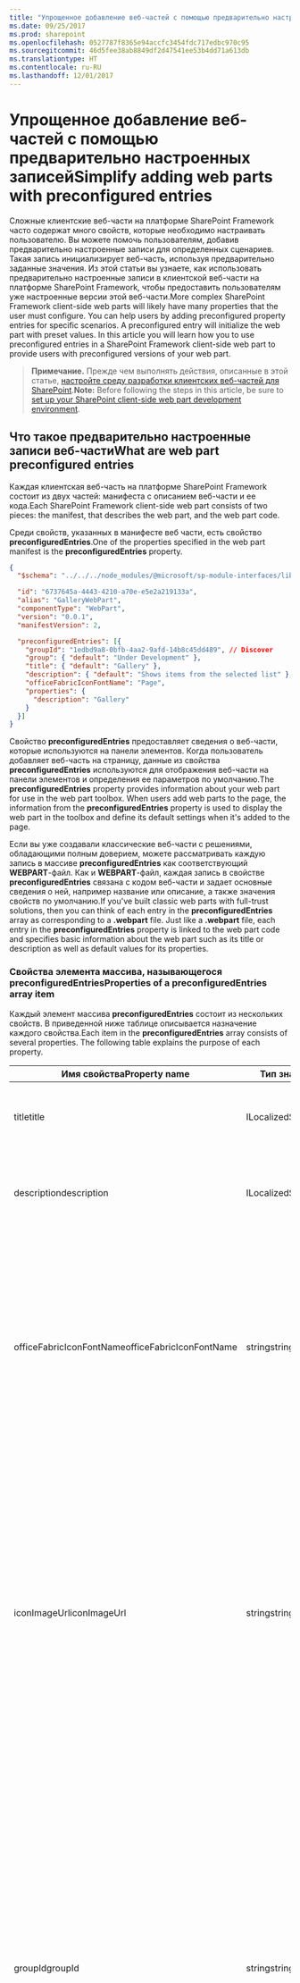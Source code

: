 ```yaml
---
title: "Упрощенное добавление веб-частей с помощью предварительно настроенных записей"
ms.date: 09/25/2017
ms.prod: sharepoint
ms.openlocfilehash: 0527787f8365e94accfc3454fdc717edbc970c95
ms.sourcegitcommit: 46d5fee38ab8849df2d47541ee53b4dd71a613db
ms.translationtype: HT
ms.contentlocale: ru-RU
ms.lasthandoff: 12/01/2017
---
```

# <a name="simplify-adding-web-parts-with-preconfigured-entries"></a><span data-ttu-id="01dd5-102">Упрощенное добавление веб-частей с помощью предварительно настроенных записей</span><span class="sxs-lookup"><span data-stu-id="01dd5-102">Simplify adding web parts with preconfigured entries</span></span>

<span data-ttu-id="01dd5-p101">Сложные клиентские веб-части на платформе SharePoint Framework часто содержат много свойств, которые необходимо настраивать пользователю. Вы можете помочь пользователям, добавив предварительно настроенные записи для определенных сценариев. Такая запись инициализирует веб-часть, используя предварительно заданные значения. Из этой статьи вы узнаете, как использовать предварительно настроенные записи в клиентской веб-части на платформе SharePoint Framework, чтобы предоставить пользователям уже настроенные версии этой веб-части.</span><span class="sxs-lookup"><span data-stu-id="01dd5-p101">More complex SharePoint Framework client-side web parts will likely have many properties that the user must configure. You can help users by adding preconfigured property entries for specific scenarios. A preconfigured entry will initialize the web part with preset values. In this article you will learn how you to use preconfigured entries in a SharePoint Framework client-side web part to provide users with preconfigured versions of your web part.</span></span>

> <span data-ttu-id="01dd5-107">**Примечание.** Прежде чем выполнять действия, описанные в этой статье, [настройте среду разработки клиентских веб-частей для SharePoint](../../set-up-your-development-environment.md).</span><span class="sxs-lookup"><span data-stu-id="01dd5-107">**Note:** Before following the steps in this article, be sure to [set up your SharePoint client-side web part development environment](../../set-up-your-development-environment.md).</span></span>

## <a name="what-are-web-part-preconfigured-entries"></a><span data-ttu-id="01dd5-108">Что такое предварительно настроенные записи веб-части</span><span class="sxs-lookup"><span data-stu-id="01dd5-108">What are web part preconfigured entries</span></span>

<span data-ttu-id="01dd5-109">Каждая клиентская веб-часть на платформе SharePoint Framework состоит из двух частей: манифеста с описанием веб-части и ее кода.</span><span class="sxs-lookup"><span data-stu-id="01dd5-109">Each SharePoint Framework client-side web part consists of two pieces: the manifest, that describes the web part, and the web part code.</span></span>

<span data-ttu-id="01dd5-110">Среди свойств, указанных в манифесте веб части, есть свойство **preconfiguredEntries**.</span><span class="sxs-lookup"><span data-stu-id="01dd5-110">One of the properties specified in the web part manifest is the **preconfiguredEntries** property.</span></span>

```json
{
  "$schema": "../../../node_modules/@microsoft/sp-module-interfaces/lib/manifestSchemas/jsonSchemas/clientSideComponentManifestSchema.json",

  "id": "6737645a-4443-4210-a70e-e5e2a219133a",
  "alias": "GalleryWebPart",
  "componentType": "WebPart",
  "version": "0.0.1",
  "manifestVersion": 2,

  "preconfiguredEntries": [{
    "groupId": "1edbd9a8-0bfb-4aa2-9afd-14b8c45dd489", // Discover
    "group": { "default": "Under Development" },
    "title": { "default": "Gallery" },
    "description": { "default": "Shows items from the selected list" },
    "officeFabricIconFontName": "Page",
    "properties": {
      "description": "Gallery"
    }
  }]
}
```

<span data-ttu-id="01dd5-p102">Свойство **preconfiguredEntries** предоставляет сведения о веб-части, которые используются на панели элементов. Когда пользователь добавляет веб-часть на страницу, данные из свойства **preconfiguredEntries** используются для отображения веб-части на панели элементов и определения ее параметров по умолчанию.</span><span class="sxs-lookup"><span data-stu-id="01dd5-p102">The **preconfiguredEntries** property provides information about your web part for use in the web part toolbox. When users add web parts to the page, the information from the **preconfiguredEntries** property is used to display the web part in the toolbox and define its default settings when it's added to the page.</span></span>

<span data-ttu-id="01dd5-p103">Если вы уже создавали классические веб-части с решениями, обладающими полным доверием, можете рассматривать каждую запись в массиве **preconfiguredEntries** как соответствующий **WEBPART**-файл. Как и **WEBPART**-файл, каждая запись в свойстве **preconfiguredEntries** связана с кодом веб-части и задает основные сведения о ней, например название или описание, а также значения свойств по умолчанию.</span><span class="sxs-lookup"><span data-stu-id="01dd5-p103">If you've built classic web parts with full-trust solutions, then you can think of each entry in the **preconfiguredEntries** array as corresponding to a **.webpart** file. Just like a **.webpart** file, each entry in the **preconfiguredEntries** property is linked to the web part code and specifies basic information about the web part such as its title or description as well as default values for its properties.</span></span>

### <a name="properties-of-a-preconfiguredentries-array-item"></a><span data-ttu-id="01dd5-115">Свойства элемента массива, называющегося **preconfiguredEntries**</span><span class="sxs-lookup"><span data-stu-id="01dd5-115">Properties of a **preconfiguredEntries** array item</span></span>

<span data-ttu-id="01dd5-p104">Каждый элемент массива **preconfiguredEntries** состоит из нескольких свойств. В приведенной ниже таблице описывается назначение каждого свойства.</span><span class="sxs-lookup"><span data-stu-id="01dd5-p104">Each item in the **preconfiguredEntries** array consists of several properties. The following table explains the purpose of each property.</span></span>

<span data-ttu-id="01dd5-118">Имя свойства</span><span class="sxs-lookup"><span data-stu-id="01dd5-118">Property name</span></span>           |<span data-ttu-id="01dd5-119">Тип значения</span><span class="sxs-lookup"><span data-stu-id="01dd5-119">Value type</span></span>      |<span data-ttu-id="01dd5-120">Обязательное</span><span class="sxs-lookup"><span data-stu-id="01dd5-120">Required</span></span>|<span data-ttu-id="01dd5-121">Назначение</span><span class="sxs-lookup"><span data-stu-id="01dd5-121">Purpose</span></span>                                               |<span data-ttu-id="01dd5-122">Пример значения</span><span class="sxs-lookup"><span data-stu-id="01dd5-122">Sample value</span></span>
------------------------|----------------|:------:|------------------------------------------------------|------------
<span data-ttu-id="01dd5-123">title</span><span class="sxs-lookup"><span data-stu-id="01dd5-123">title</span></span>                   |<span data-ttu-id="01dd5-124">ILocalizedString</span><span class="sxs-lookup"><span data-stu-id="01dd5-124">ILocalizedString</span></span>|<span data-ttu-id="01dd5-125">Да</span><span class="sxs-lookup"><span data-stu-id="01dd5-125">yes</span></span>     |<span data-ttu-id="01dd5-126">Название веб-части, которое отображается на панели элементов.</span><span class="sxs-lookup"><span data-stu-id="01dd5-126">The web part title that is displayed in the toolbox.</span></span>              |`"title": { "default": "Weather", "nl-nl": "Weerbericht" }`
<span data-ttu-id="01dd5-127">description</span><span class="sxs-lookup"><span data-stu-id="01dd5-127">description</span></span>             |<span data-ttu-id="01dd5-128">ILocalizedString</span><span class="sxs-lookup"><span data-stu-id="01dd5-128">ILocalizedString</span></span>|<span data-ttu-id="01dd5-129">Да</span><span class="sxs-lookup"><span data-stu-id="01dd5-129">yes</span></span>     |<span data-ttu-id="01dd5-130">Описание веб-части, которое отображается в подсказках панели элементов.</span><span class="sxs-lookup"><span data-stu-id="01dd5-130">The web part description that is displayed in the toolbox tooltips.</span></span>|`"description": { "default": "Shows weather in the given location", "nl-nl": "Toont weerbericht voor de opgegeven locatie" } `
<span data-ttu-id="01dd5-131">officeFabricIconFontName</span><span class="sxs-lookup"><span data-stu-id="01dd5-131">officeFabricIconFontName</span></span>|<span data-ttu-id="01dd5-132">string</span><span class="sxs-lookup"><span data-stu-id="01dd5-132">string</span></span>          |<span data-ttu-id="01dd5-133">нет</span><span class="sxs-lookup"><span data-stu-id="01dd5-133">no</span></span>      |<span data-ttu-id="01dd5-p105">Значок веб-части, который отображается на панели элементов. Значение этого параметра должно быть одним из [имен значков Office UI Fabric](https://dev.office.com/fabric#/styles/icons). Если у этого свойства есть значение, свойство **iconImageUrl** игнорируется.</span><span class="sxs-lookup"><span data-stu-id="01dd5-p105">The icon for the web part that is displayed in the toolbox. Its value must be one of the [Office UI Fabric icon names](https://dev.office.com/fabric#/styles/icons). If this property has a value, the **iconImageUrl** property will be ignored.</span></span>|`"officeFabricIconFontName": "Sunny"`
<span data-ttu-id="01dd5-137">iconImageUrl</span><span class="sxs-lookup"><span data-stu-id="01dd5-137">iconImageUrl</span></span>            |<span data-ttu-id="01dd5-138">string</span><span class="sxs-lookup"><span data-stu-id="01dd5-138">string</span></span>          |<span data-ttu-id="01dd5-139">нет</span><span class="sxs-lookup"><span data-stu-id="01dd5-139">no</span></span>      |<span data-ttu-id="01dd5-p106">Значок веб-части, который отображается на панели элементов и представлен URL-адресом изображения. Размер изображения, находящегося по этому URL-адресу, должен составлять 40 x 28 пикселей. Если у свойства **officeFabricIconName** нет значения, необходимо задать значение для данного свойства.</span><span class="sxs-lookup"><span data-stu-id="01dd5-p106">The icon for the web part that is displayed in the toolbox and is represented by an image URL. The image at the URL must be exactly 40 x 28 px. If the **officeFabricIconName** property does not have a value, this property must have a value.</span></span>|`"iconImageUrl": "https://cdn.contoso.com/weather.png"`
<span data-ttu-id="01dd5-143">groupId</span><span class="sxs-lookup"><span data-stu-id="01dd5-143">groupId</span></span>                 |<span data-ttu-id="01dd5-144">string</span><span class="sxs-lookup"><span data-stu-id="01dd5-144">string</span></span>          |<span data-ttu-id="01dd5-145">Да</span><span class="sxs-lookup"><span data-stu-id="01dd5-145">yes</span></span>     |<span data-ttu-id="01dd5-146">Идентификатор группы, определяющий, какая современная группа содержит веб-часть на современной странице сайта.</span><span class="sxs-lookup"><span data-stu-id="01dd5-146">The group id to determine which modern group contains the web part in modern site page.</span></span> <span data-ttu-id="01dd5-147">Платформа SharePoint Framework резервирует идентификаторы для [предварительно определенных групп](#predefined-modern-groups).</span><span class="sxs-lookup"><span data-stu-id="01dd5-147">The SharePoint Framework reserves group ids for [predefined groups](#predefined-modern-groups).</span></span> <span data-ttu-id="01dd5-148">Разработчик может выбрать одну из них.</span><span class="sxs-lookup"><span data-stu-id="01dd5-148">The developer can pick one of those groups.</span></span> <span data-ttu-id="01dd5-149">Если разработчик указывает идентификатор в группе, отличной от предварительно определенной, он возвращается в группу **Другие**.</span><span class="sxs-lookup"><span data-stu-id="01dd5-149">If the developer fills an id not in the predefined groups, it falls back to **Other** group.</span></span>|`"groupId": "1edbd9a8-0bfb-4aa2-9afd-14b8c45dd489"`
<span data-ttu-id="01dd5-150">группа</span><span class="sxs-lookup"><span data-stu-id="01dd5-150">group</span></span>                   |<span data-ttu-id="01dd5-151">ILocalizedString</span><span class="sxs-lookup"><span data-stu-id="01dd5-151">ILocalizedString</span></span>|<span data-ttu-id="01dd5-152">нет</span><span class="sxs-lookup"><span data-stu-id="01dd5-152">no</span></span>      |<span data-ttu-id="01dd5-153">Имя группы в средстве выбора веб-частей должно содержать веб-часть на классической странице.</span><span class="sxs-lookup"><span data-stu-id="01dd5-153">The group name in web part picker to contain the web part in the classic page.</span></span> <span data-ttu-id="01dd5-154">Если значение не указано, веб-часть отображается в группе **Пользовательские**.</span><span class="sxs-lookup"><span data-stu-id="01dd5-154">The name of the group in the toolbox in which the web part will be displayed. If no value is provided, then the web part will be displayed in the **Custom** group.</span></span>|`"group": { "default": "Content", "nl-nl": "Inhoud" }`
<span data-ttu-id="01dd5-155">dataVersion</span><span class="sxs-lookup"><span data-stu-id="01dd5-155">dataVersion</span></span>             |<span data-ttu-id="01dd5-156">string</span><span class="sxs-lookup"><span data-stu-id="01dd5-156">string</span></span>          |<span data-ttu-id="01dd5-157">нет</span><span class="sxs-lookup"><span data-stu-id="01dd5-157">no</span></span>      |<span data-ttu-id="01dd5-p109">В этом поле можно указать версию предварительно настроенных данных, предоставленных в веб-часть. Обратите внимание, что версия данных и поле версии в манифесте — это не одно и то же. Версия манифеста используется для управления версиями кода веб-части, а версия данных — для управления версиями сериализованных данных веб-части. Дополнительные сведения см. в поле dataVersion веб-части. Формат поддерживаемых значений: версия MAJOR.MINOR.</span><span class="sxs-lookup"><span data-stu-id="01dd5-p109">Use this field to specify the data version of the pre-configured data provided to the web part. Note that data version is different from the version field in the manifest. The manifest version is used to control the versioning of the web part code, while data version is used to control the versioning of the serialized data of the web part. Refer to dataVersion field of your web part for more information. Supported values format: MAJOR.MINOR version</span></span>|`"dataVersion": "1.0"`
<span data-ttu-id="01dd5-163">properties</span><span class="sxs-lookup"><span data-stu-id="01dd5-163">properties</span></span>              |<span data-ttu-id="01dd5-164">TProperties</span><span class="sxs-lookup"><span data-stu-id="01dd5-164">TProperties</span></span>     |<span data-ttu-id="01dd5-165">Да</span><span class="sxs-lookup"><span data-stu-id="01dd5-165">yes</span></span>     |<span data-ttu-id="01dd5-166">Объект пары "ключ-значение" со значениями по умолчанию для свойств веб-части.</span><span class="sxs-lookup"><span data-stu-id="01dd5-166">A Key-value pair object with default values for web part properties.</span></span>|`"properties": { "location": "Redmond", "numberOfDays": 3, "showIcon": true }`

<span data-ttu-id="01dd5-p110">Некоторые свойства веб-части принимают значения типа **ILocalizedString**. Этот тип представляет собой объект пары "ключ-значение", с помощью которого разработчики могут указывать строки для различных языковых стандартов. Значение типа **ILocalizedString** должно содержать хотя бы значение **default**. При необходимости разработчик может предоставить перевод этого значения для разных языковых стандартов, поддерживаемых веб-частью. Если веб-часть размещена на странице для языкового стандарта, не указанного в локализованной строке, используется значение по умолчанию.</span><span class="sxs-lookup"><span data-stu-id="01dd5-p110">Some web part properties have a value of type **ILocalizedString**. This type is a key-value pair object that allows developers to specify strings for the different locales. At a minimum, a value of type **ILocalizedString** must contain the **default** value. Optionally developers can provide the translations of that value to the different locales that their web part supports. If the web part is placed on a page in a locale that isn't listed in the localized string, the default value is used instead.</span></span>

<span data-ttu-id="01dd5-172">Допустимые значения **ILocalizedString**:</span><span class="sxs-lookup"><span data-stu-id="01dd5-172">Valid **ILocalizedString** values:</span></span>

```json
"title": {
  "default": "Weather",
  "nl-nl": "Weerbericht"
}
```

```json
"title": {
  "default": "Weather"
}
```

<span data-ttu-id="01dd5-173">Значение **ILocalizedString**, не являющееся допустимым, так как отсутствует ключ **default**:</span><span class="sxs-lookup"><span data-stu-id="01dd5-173">A **ILocalizedString** value that is not valid because the **default** key is missing:</span></span>

```json
"title": {
  "en-us": "Weather"
}
```

### <a name="predefined-modern-groups"></a><span data-ttu-id="01dd5-174">Предварительно определенные современные группы</span><span class="sxs-lookup"><span data-stu-id="01dd5-174">Predefined modern groups</span></span>

<span data-ttu-id="01dd5-175">В таблице ниже представлены 7 существующих готовых групп.</span><span class="sxs-lookup"><span data-stu-id="01dd5-175">There are 7 out of the box groups as shown in the following table.</span></span> <span data-ttu-id="01dd5-176">Используйте идентификатор группы в свойстве `groupId`.</span><span class="sxs-lookup"><span data-stu-id="01dd5-176">Use the group ID in the `groupId` property.</span></span>

| <span data-ttu-id="01dd5-177">Имя группы</span><span class="sxs-lookup"><span data-stu-id="01dd5-177">Group Name</span></span>                      | <span data-ttu-id="01dd5-178">Идентификатор</span><span class="sxs-lookup"><span data-stu-id="01dd5-178">ID</span></span>                                     | <span data-ttu-id="01dd5-179">Описание</span><span class="sxs-lookup"><span data-stu-id="01dd5-179">Description</span></span>                                                                                                                |
|---------------------------------|----------------------------------------|----------------------------------------------------------------------------------------------------------------------------|
| <span data-ttu-id="01dd5-180">Текст, мультимедиа и контент</span><span class="sxs-lookup"><span data-stu-id="01dd5-180">Text, media, and content</span></span>        | `cf066440-0614-43d6-98ae-0b31cf14c7c3` | <span data-ttu-id="01dd5-181">Эта группа включает веб-части, отображающие текст, мультимедиа, документы, информацию из сети и другой контент.</span><span class="sxs-lookup"><span data-stu-id="01dd5-181">This category includes web parts that display text, multi-media, documents, information from the web, and other rich content.</span></span> |
| <span data-ttu-id="01dd5-182">Обнаружение</span><span class="sxs-lookup"><span data-stu-id="01dd5-182">Discover</span></span>                        | `1edbd9a8-0bfb-4aa2-9afd-14b8c45dd489` | <span data-ttu-id="01dd5-183">Эта группа включает веб-части, которые организовывают, группируют и фильтруют контент, помогая пользователям находить информацию.</span><span class="sxs-lookup"><span data-stu-id="01dd5-183">This category includes web parts that organize, group, and filter content to help users discover information.</span></span>                 |
| <span data-ttu-id="01dd5-184">Связь и взаимодействие</span><span class="sxs-lookup"><span data-stu-id="01dd5-184">Communication and collaboration</span></span> | `75e22ed5-fa14-4829-850a-c890608aca2d` | <span data-ttu-id="01dd5-185">Эта группа включает веб-части, которые помогают делиться информацией, облегчают командную работу и социальное взаимодействие.</span><span class="sxs-lookup"><span data-stu-id="01dd5-185">This category includes web parts that facilitate information sharing, team work, and social interactions.</span></span>                     |
| <span data-ttu-id="01dd5-186">Планирование и процесс</span><span class="sxs-lookup"><span data-stu-id="01dd5-186">Planning and process</span></span>            | `1bc7927e-4a5e-4520-b540-71305c79c20a` | <span data-ttu-id="01dd5-187">Эта группа включает веб-части, которые повышают производительность команды при помощи инструментов планирования и процесса.</span><span class="sxs-lookup"><span data-stu-id="01dd5-187">This category includes web parts that empower team productivity with the use of planning and process tools.</span></span>                   |
| <span data-ttu-id="01dd5-188">Бизнес и аналитика</span><span class="sxs-lookup"><span data-stu-id="01dd5-188">Business and intelligence</span></span>       | `4aca9e90-eff5-4fa1-bac7-728f5f157b66` | <span data-ttu-id="01dd5-189">Эта группа включает веб-части для отслеживания и анализа данных, а также для интеграции бизнес-процессов со страницами.</span><span class="sxs-lookup"><span data-stu-id="01dd5-189">This category includes web parts for tracking and analyzing data, and for integrating business flow with pages.</span></span>               |
| <span data-ttu-id="01dd5-190">Инструменты сайта</span><span class="sxs-lookup"><span data-stu-id="01dd5-190">Site tools</span></span>                      | `070951d7-94da-4db8-b06e-9d581f1f55b1` | <span data-ttu-id="01dd5-191">Эта группа включает веб-части для управления сайтом и получения сведений о нем.</span><span class="sxs-lookup"><span data-stu-id="01dd5-191">This category includes web parts for site information and management.</span></span>                                                         |
| <span data-ttu-id="01dd5-192">Другие</span><span class="sxs-lookup"><span data-stu-id="01dd5-192">Other</span></span>                           | `5c03119e-3074-46fd-976b-c60198311f70` | <span data-ttu-id="01dd5-193">Эта группа содержит веб-части, не входящие в другие группы.</span><span class="sxs-lookup"><span data-stu-id="01dd5-193">This category includes web parts not in other categories.</span></span>                                                                         |

<span data-ttu-id="01dd5-194">Если разработчик использует идентификатор, не указанный в списке выше, веб-часть возвращается в группу **Другие**.</span><span class="sxs-lookup"><span data-stu-id="01dd5-194">If the developer fills an id not in the above list, the web part will fall back to **Other** group.</span></span>

## <a name="using-preconfigured-entries-in-web-parts"></a><span data-ttu-id="01dd5-195">Использование предварительно настроенных записей в веб-частях</span><span class="sxs-lookup"><span data-stu-id="01dd5-195">Using preconfigured entries in web parts</span></span>

<span data-ttu-id="01dd5-p112">Чтобы увидеть, как можно использовать предварительно настроенные записи при создании веб-частей, вы можете создать пример веб-части с коллекцией. С помощью нескольких свойств пользователи могут настраивать эту веб-часть так, чтобы в ней определенным образом отображались элементы из выбранного списка. Для краткости мы опустим фактическую реализацию логики веб-части и сосредоточимся на том, как предоставлять предварительно настроенные версии веб-части коллекции с помощью свойства **preconfiguredEntries**.</span><span class="sxs-lookup"><span data-stu-id="01dd5-p112">To see how you can use preconfigured entries when building web parts, you will build a sample gallery web part. Using several properties, users can configure this web part to show items from a selected list in a specific way. For brevity, you will omit the actual implementation of the web part logic and will focus on using the **preconfiguredEntries** property to provide preconfigured versions of the gallery web part.</span></span>

![Область свойств веб-части с различными свойствами, которые могут настраивать пользователи](../../../images/preconfiguredentries-needs-configuration.png)

### <a name="create-a-new-project"></a><span data-ttu-id="01dd5-200">Создание проекта</span><span class="sxs-lookup"><span data-stu-id="01dd5-200">Create a new project</span></span>

<span data-ttu-id="01dd5-201">Для начала создайте папку проекта.</span><span class="sxs-lookup"><span data-stu-id="01dd5-201">Start by creating a new folder for your project.</span></span>

```sh
md react-preconfiguredentries
```

<span data-ttu-id="01dd5-202">Перейдите в папку проекта.</span><span class="sxs-lookup"><span data-stu-id="01dd5-202">Go to the project folder.</span></span>

```sh
cd react-preconfiguredentries
```

<span data-ttu-id="01dd5-203">В папке проекта запустите генератор Yeoman для SharePoint Framework, чтобы сформировать шаблон проекта на платформе SharePoint Framework.</span><span class="sxs-lookup"><span data-stu-id="01dd5-203">In the project folder run the SharePoint Framework Yeoman generator to scaffold a new SharePoint Framework project.</span></span>

```sh
yo @microsoft/sharepoint
```

<span data-ttu-id="01dd5-204">Когда отобразится соответствующий запрос, введите следующие значения:</span><span class="sxs-lookup"><span data-stu-id="01dd5-204">When prompted, enter the following values:</span></span>

- <span data-ttu-id="01dd5-205">**react-preconfiguredentries** в качестве имени решения;</span><span class="sxs-lookup"><span data-stu-id="01dd5-205">**react-preconfiguredentries** as your solution name</span></span>
- <span data-ttu-id="01dd5-206">**Use the current folder** (Использовать текущую папку) в качестве расположения файлов;</span><span class="sxs-lookup"><span data-stu-id="01dd5-206">**Use the current folder** for the location to place the files</span></span>
- <span data-ttu-id="01dd5-207">**Gallery** (Коллекция) в качестве имени веб-части;</span><span class="sxs-lookup"><span data-stu-id="01dd5-207">**Gallery** as your web part name</span></span>
- <span data-ttu-id="01dd5-208">**Shows items from the selected list** (Показывает элементы из выбранного списка) в качестве описания веб-части;</span><span class="sxs-lookup"><span data-stu-id="01dd5-208">**Shows items from the selected list** as your web part description</span></span>
- <span data-ttu-id="01dd5-209">**React** как отправную точку создания веб-части.</span><span class="sxs-lookup"><span data-stu-id="01dd5-209">**React** as the starting point to build the web part</span></span>

![Генератор Yeoman для платформы SharePoint Framework с параметрами по умолчанию](../../../images/preconfiguredentries-yeoman.png)

<span data-ttu-id="01dd5-211">После завершения скаффолдинга заблокируйте версию зависимостей проекта, выполнив следующую команду:</span><span class="sxs-lookup"><span data-stu-id="01dd5-211">Once the scaffolding completes, lock down the version of the project dependencies by running the following command:</span></span>

```sh
npm shrinkwrap
```

<span data-ttu-id="01dd5-212">Далее откройте папку проекта в редакторе кода.</span><span class="sxs-lookup"><span data-stu-id="01dd5-212">Next, open your project folder in your code editor.</span></span> <span data-ttu-id="01dd5-213">В этой статье в инструкциях и на снимках экрана указан Visual Studio Code, но вы можете использовать любой редактор.</span><span class="sxs-lookup"><span data-stu-id="01dd5-213">This article uses Visual Studio Code in the steps and screenshots but you can use any editor you prefer.</span></span>

![Проект SharePoint Framework, открытый в Visual Studio Code](../../../images/preconfiguredentries-visual-studio-code.png)

### <a name="add-web-part-properties"></a><span data-ttu-id="01dd5-215">Добавление свойств веб-части</span><span class="sxs-lookup"><span data-stu-id="01dd5-215">Add web part properties</span></span>

<span data-ttu-id="01dd5-p114">Добавьте свойства в манифесте веб-части, чтобы пользователи могли настраивать веб-часть коллекции. Откройте в редакторе кода файл **./src/webparts/gallery/GalleryWebPart.manifest.json**. Замените раздел **properties** следующим кодом JSON:</span><span class="sxs-lookup"><span data-stu-id="01dd5-p114">In the web part manifest, add web part properties so that users can configure the gallery web part. In the code editor, open the **./src/webparts/gallery/GalleryWebPart.manifest.json** file. Replace the **properties** section with the following JSON:</span></span>

```json
{
  //...
  "preconfiguredEntries": [{
    //...
    "properties": {
      "listName": "",
      "order": "",
      "numberOfItems": 10,
      "style": ""
    }
  }]
}
```

<span data-ttu-id="01dd5-p115">Свойство **listName** задает имя списка, элементы которого будут отображаться. Свойство **order** задает порядок отображения элементов: по возрастанию или убыванию времени добавления. Свойство **numberOfItems** задает количество отображаемых элементов. Наконец, свойство **style** задает способ отображения элементов, например в виде эскизов (удобно для показа изображений) или списка (лучше подходит для документов).</span><span class="sxs-lookup"><span data-stu-id="01dd5-p115">The **listName** property specifies the name of the list from which list items should be displayed. The **order** property specifies the order in which items should be shown, that is chronological, or reverse chronological order. The **numberOfItems** property specifies how many items should be displayed. Finally, the **style** property specifies how the items should be displayed, such as thumbnails, which is useful for showing images, or as a list which is more suitable for documents.</span></span>

<span data-ttu-id="01dd5-p116">Указанные в манифесте свойства веб-части также необходимо добавить в интерфейс свойств. Откройте в редакторе кода файл **./src/webparts/gallery/IGalleryWebPartProps.ts**. Измените его код на следующий:</span><span class="sxs-lookup"><span data-stu-id="01dd5-p116">Web part properties specified in the manifest must also be added to the web part properties interface. In the code editor, open the **./src/webparts/gallery/IGalleryWebPartProps.ts** file. Change its code to:</span></span>

```ts
export interface IGalleryWebPartProps {
  listName: string;
  order: string;
  numberOfItems: number;
  style: string;
}
```

<span data-ttu-id="01dd5-p117">Создавая клиентские веб-части SharePoint Framework с помощью React, после того как вы измените интерфейс свойств веб-части, необходимо обновить метод **render**, который использует этот интерфейс для создания главного компонента React. Откройте в редакторе кода файл **./src/webparts/gallery/GalleryWebPart.ts**. Измените код метода **render** веб-части на следующий:</span><span class="sxs-lookup"><span data-stu-id="01dd5-p117">When building SharePoint Framework client-side web parts using React, after changing the web part properties interface, you need to update the web part's **render** method that uses that interface to create an instance of the main React component. In the code editor, open the **./src/webparts/gallery/GalleryWebPart.ts** file. Change the web part **render** method to:</span></span>

```ts
export default class GalleryWebPart extends BaseClientSideWebPart<IGalleryWebPartProps> {
  // ...
  public render(): void {
    const element: React.ReactElement<IGalleryProps> = React.createElement(Gallery, {
      listName: this.properties.listName,
      order: this.properties.order,
      numberOfItems: this.properties.numberOfItems,
      style: this.properties.style
    });

    ReactDom.render(element, this.domElement);
  }
  // ...
}
```

<span data-ttu-id="01dd5-p118">Измените главный компонент React так, чтобы отображались значения свойств. Если веб-часть не настроена, должен отображаться стандартный заполнитель веб-части. Откройте в редакторе кода файл **./src/webparts/gallery/components/Gallery.tsx** и измените его код на следующий:</span><span class="sxs-lookup"><span data-stu-id="01dd5-p118">Update the main React component to display the values of the properties. If the web part hasn't been configured, show the standard web part placeholder. In the code editor, open the **./src/webparts/gallery/components/Gallery.tsx** file and change its code to:</span></span>

```ts
import * as React from 'react';
import styles from './Gallery.module.scss';
import { IGalleryProps } from './IGalleryProps';

export default class Gallery extends React.Component<IGalleryProps, void> {
  public render(): JSX.Element {
    if (this.needsConfiguration()) {
      return <div className="ms-Grid" style={{ color: "#666", backgroundColor: "#f4f4f4", padding: "80px 0", alignItems: "center", boxAlign: "center" }}>
        <div className="ms-Grid-row" style={{ color: "#333" }}>
          <div className="ms-Grid-col ms-u-hiddenSm ms-u-md3"></div>
          <div className="ms-Grid-col ms-u-sm12 ms-u-md6" style={{ height: "100%", whiteSpace: "nowrap", textAlign: "center" }}>
            <i className="ms-fontSize-su ms-Icon ms-Icon--ThumbnailView" style={{ display: "inline-block", verticalAlign: "middle", whiteSpace: "normal" }}></i><span className="ms-fontWeight-light ms-fontSize-xxl" style={{ paddingLeft: "20px", display: "inline-block", verticalAlign: "middle", whiteSpace: "normal" }}>Gallery</span>
          </div>
          <div className="ms-Grid-col ms-u-hiddenSm ms-u-md3"></div>
        </div>
        <div className="ms-Grid-row" style={{ width: "65%", verticalAlign: "middle", margin: "0 auto", textAlign: "center" }}>
          <span style={{ color: "#666", fontSize: "17px", display: "inline-block", margin: "24px 0", fontWeight: 100 }}>Show items from the selected list</span>
        </div>
        <div className="ms-Grid-row"></div>
      </div>;
    }
    else {
      return (
        <div className={styles.gallery}>
          <div className={styles.container}>
            <div className={`ms-Grid-row ms-bgColor-themeDark ms-fontColor-white ${styles.row}`}>
              <div className='ms-Grid-col ms-u-lg10 ms-u-xl8 ms-u-xlPush2 ms-u-lgPush1'>
                <span className="ms-font-xl ms-fontColor-white">
                  Welcome to SharePoint!
                </span>
                <p className='ms-font-l ms-fontColor-white'>
                  Customize SharePoint experiences using Web Parts.
                </p>
                <p className='ms-font-l ms-fontColor-white'>
                  List: {this.props.listName}<br />
                  Order: {this.props.order}<br />
                  Number of items: {this.props.numberOfItems}<br />
                  Style: {this.props.style}
                </p>
                <a href="https://aka.ms/spfx" className={styles.button}>
                  <span className={styles.label}>Learn more</span>
                </a>
              </div>
            </div>
          </div>
        </div>
      );
    }
  }

  private needsConfiguration(): boolean {
    return Gallery.isEmpty(this.props.listName) ||
      Gallery.isEmpty(this.props.order) ||
      Gallery.isEmpty(this.props.style);
  }

  private static isEmpty(value: string): boolean {
    return value === undefined ||
      value === null ||
      value.length === 0;
  }
}
```

<span data-ttu-id="01dd5-p119">Обновите интерфейс основного компонента React в соответствии со свойством веб-части Interface, так как мы обходим все свойства веб-части для этого компонента. Откройте в редакторе кода файл **./src/webparts/gallery/components/IGalleryProps.ts** и измените его код на следующий:</span><span class="sxs-lookup"><span data-stu-id="01dd5-p119">Update the main React component Interface to match on the web part property Interface, since we are bypassing all the web part properties to this component. In the code editor, open the **./src/webparts/gallery/components/IGalleryProps.ts** file and change its code to:</span></span>

```ts
import { IGalleryWebPartProps } from '../IGalleryWebPartProps';

export interface IGalleryProps extends IGalleryWebPartProps {
}
```

### <a name="render-web-part-properties-in-the-property-pane"></a><span data-ttu-id="01dd5-234">Отображение свойств веб-части в области свойств</span><span class="sxs-lookup"><span data-stu-id="01dd5-234">Render web part properties in the property pane</span></span>

<span data-ttu-id="01dd5-p120">Чтобы пользователи могли настраивать веб-часть с помощью новых свойств, эти свойства должны отображаться в области свойств веб-части. Откройте в редакторе кода файл **./src/webparts/gallery/GalleryWebPart.ts**. В верхнем разделе файла измените оператор импорта **@microsoft/sp-webpart-base** на следующий:</span><span class="sxs-lookup"><span data-stu-id="01dd5-p120">For users to be able to use the newly defined properties to configure the web part, the properties must be displayed in the web part property pane. In the code editor, open the **./src/webparts/gallery/GalleryWebPart.ts** file. In the top section of the file change the **@microsoft/sp-webpart-base** import statement to:</span></span>

```ts
import {
  BaseClientSideWebPart,
  IPropertyPaneConfiguration,
  PropertyPaneDropdown,
  PropertyPaneSlider,
  PropertyPaneChoiceGroup
} from '@microsoft/sp-webpart-base';
```

<span data-ttu-id="01dd5-238">Затем измените метод **propertyPaneSettings** на следующий:</span><span class="sxs-lookup"><span data-stu-id="01dd5-238">Next, change the **propertyPaneSettings** getter to:</span></span>

```ts
export default class GalleryWebPart extends BaseClientSideWebPart<IGalleryWebPartProps> {
  // ...
  protected getPropertyPaneConfiguration(): IPropertyPaneConfiguration {
    return {
      pages: [
        {
          header: {
            description: strings.PropertyPaneDescription
          },
          groups: [
            {
              groupName: strings.BasicGroupName,
              groupFields: [
                PropertyPaneDropdown('listName', {
                  label: strings.ListNameFieldLabel,
                  options: [{
                    key: 'Documents',
                    text: 'Documents'
                  },
                  {
                    key: 'Images',
                    text: 'Images'
                  }]
                }),
                PropertyPaneChoiceGroup('order', {
                  label: strings.OrderFieldLabel,
                  options: [{
                    key: 'chronological',
                    text: strings.OrderFieldChronologicalOptionLabel
                  },
                  {
                    key: 'reversed',
                    text: strings.OrderFieldReversedOptionLabel
                  }]
                }),
                PropertyPaneSlider('numberOfItems', {
                  label: strings.NumberOfItemsFieldLabel,
                  min: 1,
                  max: 10,
                  step: 1
                }),
                PropertyPaneChoiceGroup('style', {
                  label: strings.StyleFieldLabel,
                  options: [{
                    key: 'thumbnails',
                    text: strings.StyleFieldThumbnailsOptionLabel
                  },
                  {
                    key: 'list',
                    text: strings.StyleFieldListOptionLabel
                  }]
                })
              ]
            }
          ]
        }
      ]
    };
  }
}
```

<span data-ttu-id="01dd5-p121">В реальной ситуации вы получали бы список списков с текущего сайта SharePoint. Для краткости в этом примере используется фиксированный список.</span><span class="sxs-lookup"><span data-stu-id="01dd5-p121">In a real-life scenario, you would retrieve the list of lists from the current SharePoint site. For brevity, in this example you use a fixed list instead.</span></span>

### <a name="add-localization-labels"></a><span data-ttu-id="01dd5-241">Добавление меток локализации</span><span class="sxs-lookup"><span data-stu-id="01dd5-241">Add localization labels</span></span>

<span data-ttu-id="01dd5-p122">Откройте в редакторе кода файл **./src/webparts/gallery/loc/mystrings.d.ts**. Измените его код на следующий:</span><span class="sxs-lookup"><span data-stu-id="01dd5-p122">In the code editor, open the **./src/webparts/gallery/loc/mystrings.d.ts** file. Change its code to:</span></span>

```ts
declare interface IGalleryStrings {
  PropertyPaneDescription: string;
  BasicGroupName: string;
  ListNameFieldLabel: string;
  OrderFieldLabel: string;
  OrderFieldChronologicalOptionLabel: string;
  OrderFieldReversedOptionLabel: string;
  NumberOfItemsFieldLabel: string;
  StyleFieldLabel: string;
  StyleFieldThumbnailsOptionLabel: string;
  StyleFieldListOptionLabel: string;
}

declare module 'galleryStrings' {
  const strings: IGalleryStrings;
  export = strings;
}
```

<span data-ttu-id="01dd5-244">Добавьте отсутствующие строки ресурсов, открыв в редакторе кода файл **./src/webparts/gallery/loc/en-us.js** и изменив его код на следующий:</span><span class="sxs-lookup"><span data-stu-id="01dd5-244">Add the missing resource strings by opening in the code editor the **./src/webparts/gallery/loc/en-us.js** file and changing its code to:</span></span>

```js
define([], function() {
  return {
    "PropertyPaneDescription": "Description",
    "BasicGroupName": "Group Name",
    "ListNameFieldLabel": "List",
    "OrderFieldLabel": "Items order",
    "OrderFieldChronologicalOptionLabel": "chronological",
    "OrderFieldReversedOptionLabel": "reversed chronological",
    "NumberOfItemsFieldLabel": "Number of items to show",
    "StyleFieldLabel": "Items display style",
    "StyleFieldThumbnailsOptionLabel": "thumbnails",
    "StyleFieldListOptionLabel": "list"
  }
});
```

<span data-ttu-id="01dd5-245">Подтвердите сборку проекта, выполнив следующую команду:</span><span class="sxs-lookup"><span data-stu-id="01dd5-245">Confirm that the project is building by running the following command:</span></span>

```sh
gulp serve
```

<span data-ttu-id="01dd5-p123">В веб-браузере добавьте веб-часть на холст и откройте ее область свойств. Вы должны увидеть все свойства, которые могут настраивать пользователи.</span><span class="sxs-lookup"><span data-stu-id="01dd5-p123">In the web browser add the web part to the canvas and open its property pane. You should see all properties available for users to configure.</span></span>

![Область свойств веб-части с различными свойствами, которые могут настраивать пользователи](../../../images/preconfiguredentries-needs-configuration.png)

<span data-ttu-id="01dd5-p124">Для веб-части не заданы значения по умолчанию, поэтому каждый раз, когда пользователь добавляет веб-часть на страницу, ее необходимо настраивать. Вы можете упростить работу, предоставив значения по умолчанию для наиболее распространенных ситуаций.</span><span class="sxs-lookup"><span data-stu-id="01dd5-p124">Because you didn't specify any default values for the web part, every time users add the web part to the page they have to configure it first. You can simplify this experience by providing default values for the most common scenarios.</span></span>

### <a name="specify-default-values-for-the-web-part"></a><span data-ttu-id="01dd5-251">Указание значений по умолчанию для веб-части</span><span class="sxs-lookup"><span data-stu-id="01dd5-251">Specify default values for the web part</span></span>

<span data-ttu-id="01dd5-p125">Представьте, что пользователи часто используют веб-часть коллекции, чтобы показать пять последних добавленных изображений. Чтобы пользователям не приходилось каждый раз настраивать веб-часть вручную, вы можете предоставить им предварительно настроенную версию с использованием правильных параметров.</span><span class="sxs-lookup"><span data-stu-id="01dd5-p125">Imagine that users often use the gallery web part to show the five most recently added images. Rather than requiring users to configure the web part each time manually, you could provide them with a preconfigured version using correct settings.</span></span>

<span data-ttu-id="01dd5-p126">Откройте в редакторе кода файл **./src/webparts/gallery/GalleryWebPart.manifest.json**. Измените имеющуюся запись в свойстве **preconfiguredEntries** на следующую:</span><span class="sxs-lookup"><span data-stu-id="01dd5-p126">In the code editor, open the **./src/webparts/gallery/GalleryWebPart.manifest.json** file. Change the existing entry in the **preconfiguredEntries** property to:</span></span>

```json
{
  // ...
  "preconfiguredEntries": [{
    "groupId": "6737645a-4443-4210-a70e-e5e2a219133a",
    "group": { "default": "Content" },
    "title": { "default": "Recent images" },
    "description": { "default": "Shows 5 most recent images" },
    "officeFabricIconFontName": "Picture",
    "properties": {
      "listName": "Images",
      "order": "reversed",
      "numberOfItems": 5,
      "style": "thumbnails"
    }
  }]
}
```

<span data-ttu-id="01dd5-256">Начните отладку проекта, выполнив следующую команду:</span><span class="sxs-lookup"><span data-stu-id="01dd5-256">Start debugging the project by running the following command:</span></span>

```sh
gulp serve
```

> <span data-ttu-id="01dd5-p127">**Примечание**. Если отладка проекта уже выполнялась, остановите ее и начните заново. Изменения, внесенные в манифест веб-части, не показываются на рабочем месте во время отладки. Чтобы увидеть их, необходимо повторно собрать проект.</span><span class="sxs-lookup"><span data-stu-id="01dd5-p127">**Note**: If you were debugging the project previously, stop debugging and start it again. Changes made to the web part manifest are not automatically reflected in the workbench while debugging, and you have to rebuild the project in order to see them.</span></span>

<span data-ttu-id="01dd5-259">Открыв панель элементов веб-частей, чтобы добавить веб-часть на холст, вы увидите, что ее название и значок изменились в соответствии с предварительно настроенными параметрами.</span><span class="sxs-lookup"><span data-stu-id="01dd5-259">When you open the web part toolbox to add the web part to the canvas, you will see that its name and icon changed to reflect the preconfigured settings.</span></span>

![Панель элементов веб-частей с предварительно настроенной версией веб-части](../../../images/preconfiguredentries-recent-images-toolbox.png)

<span data-ttu-id="01dd5-261">Веб-часть начнет работать сразу после добавления на страницу, используя предварительно настроенные параметры.</span><span class="sxs-lookup"><span data-stu-id="01dd5-261">After adding the web part to the page, it works immediately using the preconfigured settings.</span></span>

![Предварительно настроенная веб-часть, работающая сразу после добавления на страницу](../../../images/preconfiguredentries-recent-images-canvas.png)

### <a name="specify-multiple-preconfigured-web-part-entries"></a><span data-ttu-id="01dd5-263">Указание нескольких предварительно настроенных записей веб-части</span><span class="sxs-lookup"><span data-stu-id="01dd5-263">Specify multiple preconfigured web part entries</span></span>

<span data-ttu-id="01dd5-p128">Представьте, что еще одна группа пользователей часто обращается к веб-части коллекции, чтобы просматривать последние добавленные на сайт документы. Чтобы помочь этим пользователям работать с веб-частью, вы можете добавить еще один набор предварительно настроенных записей, соответствующий их потребностям.</span><span class="sxs-lookup"><span data-stu-id="01dd5-p128">Imagine that another group of users often uses your gallery web part to show documents recently added to their site. To help them use your web part, you can add another set of presets that addresses their configuration needs.</span></span>

<span data-ttu-id="01dd5-p129">Откройте в редакторе кода файл **./src/webparts/gallery/GalleryWebPart.manifest.json**. Измените содержимое свойства **preconfiguredEntries** на следующее:</span><span class="sxs-lookup"><span data-stu-id="01dd5-p129">In the code editor, open the **./src/webparts/gallery/GalleryWebPart.manifest.json** file. Change the **preconfiguredEntries** property to:</span></span>

```json
{
  // ...
  "preconfiguredEntries": [{
    "groupId": "6737645a-4443-4210-a70e-e5e2a219133a",
    "group": { "default": "Content" },
    "title": { "default": "Recent images" },
    "description": { "default": "Shows 5 most recent images" },
    "officeFabricIconFontName": "Picture",
    "properties": {
      "listName": "Images",
      "order": "reversed",
      "numberOfItems": 5,
      "style": "thumbnails"
    }
  },
  {
    "groupId": "6737645a-4443-4210-a70e-e5e2a219133a",
    "group": { "default": "Content" },
    "title": { "default": "Recent documents" },
    "description": { "default": "Shows 10 most recent documents" },
    "officeFabricIconFontName": "Documentation",
    "properties": {
      "listName": "Documents",
      "order": "reversed",
      "numberOfItems": 10,
      "style": "list"
    }
  }]
}
```

<span data-ttu-id="01dd5-268">Обратите внимание, что предыдущая предварительно настроенная запись остается без изменений и добавляется еще одна, использующая другие значения свойств.</span><span class="sxs-lookup"><span data-stu-id="01dd5-268">Notice how you keep the previous preconfigured entry intact and add another one beside it using different values for properties.</span></span>

<span data-ttu-id="01dd5-269">Чтобы увидеть результат, запустите отладку проекта, выполнив следующую команду:</span><span class="sxs-lookup"><span data-stu-id="01dd5-269">To see the result start debugging the project by running the following command:</span></span>

```sh
gulp serve
```

<span data-ttu-id="01dd5-270">Открыв панель элементов веб-частей для добавления веб-части на холст, вы увидите, что можно выбрать одну из двух веб-частей.</span><span class="sxs-lookup"><span data-stu-id="01dd5-270">When you open the web part toolbox to add the web part to the canvas, you will see that there are two web parts for you to choose from.</span></span>

![Панель элементов веб-частей с предварительно настроенной версией веб-части](../../../images/preconfiguredentries-multiple-web-parts-toolbox.png)

<span data-ttu-id="01dd5-272">Веб-часть **Последние документы** начнет работать сразу после добавления на страницу, используя предварительно настроенные параметры.</span><span class="sxs-lookup"><span data-stu-id="01dd5-272">After adding the **Recent documents** web part to the page, it works immediately using its specific preconfigured settings.</span></span>

![Предварительно настроенная веб-часть "Последние документы", работающая сразу после добавления на страницу](../../../images/preconfiguredentries-recent-documents-canvas.png)

### <a name="specify-an-unconfigured-instance-of-the-web-part"></a><span data-ttu-id="01dd5-274">Добавление ненастроенного экземпляра веб-части</span><span class="sxs-lookup"><span data-stu-id="01dd5-274">Specify an unconfigured instance of the web part</span></span>

<span data-ttu-id="01dd5-p130">При создании веб-частей часто требуется обеспечивать поддержку определенных сценариев. Благодаря предварительно настроенным записям для этих сценариев пользователям будет проще использовать веб-часть.</span><span class="sxs-lookup"><span data-stu-id="01dd5-p130">When building web parts there are often specific scenarios that the web part should support. Providing preconfigured entries for those scenarios makes it easier for users to use the web part.</span></span>

<span data-ttu-id="01dd5-p131">В зависимости от того, как вы создаете веб-часть, можно также обеспечить поддержку других непредвиденных случаев. Если предоставить только определенные предварительно настроенные записи, пользователи могут не понять, что веб-часть можно использовать в других ситуациях. Рекомендуем предоставить универсальный ненастроенный вариант веб-части.</span><span class="sxs-lookup"><span data-stu-id="01dd5-p131">Depending how you build your web part, it could be possible that the web part can support other unforeseen scenarios as well. If you only provide specific preconfigured entries, users might not realize they can use your web part for a different scenario. It might be a good idea to provide a generic unconfigured variant of your web part as well.</span></span>

<span data-ttu-id="01dd5-p132">Откройте в редакторе кода файл **./src/webparts/gallery/GalleryWebPart.manifest.json**. Измените содержимое свойства **preconfiguredEntries** на следующее:</span><span class="sxs-lookup"><span data-stu-id="01dd5-p132">In the code editor, open the **./src/webparts/gallery/GalleryWebPart.manifest.json** file. Change the **preconfiguredEntries** property to:</span></span>

```json
{
  // ...
  "preconfiguredEntries": [{
    "groupId": "6737645a-4443-4210-a70e-e5e2a219133a",
    "group": { "default": "Content" },
    "title": { "default": "Recent images" },
    "description": { "default": "Shows 5 most recent images" },
    "officeFabricIconFontName": "Picture",
    "properties": {
      "listName": "Images",
      "order": "reversed",
      "numberOfItems": 5,
      "style": "thumbnails"
    }
  },
  {
    "groupId": "6737645a-4443-4210-a70e-e5e2a219133a",
    "group": { "default": "Content" },
    "title": { "default": "Recent documents" },
    "description": { "default": "Shows 10 most recent documents" },
    "officeFabricIconFontName": "Documentation",
    "properties": {
      "listName": "Documents",
      "order": "reversed",
      "numberOfItems": 10,
      "style": "list"
    }
  },
  {
    "groupId": "6737645a-4443-4210-a70e-e5e2a219133a",
    "group": { "default": "Content" },
    "title": { "default": "Gallery" },
    "description": { "default": "Shows items from the selected list" },
    "officeFabricIconFontName": "CustomList",
    "properties": {
      "listName": "",
      "order": "",
      "numberOfItems": 5,
      "style": ""
    }
  }]
}
```

<span data-ttu-id="01dd5-p133">Универсальная ненастроенная версия веб-части добавится к конфигурациям для определенных сценариев. Таким образом, если для потребностей пользователя нет соответствующей конфигурации, он может выбрать универсальную версию и настроить ее по своему усмотрению.</span><span class="sxs-lookup"><span data-stu-id="01dd5-p133">The generic unconfigured version of the web part is added beside the configurations that target specific scenarios. This way, if there is no specific configuration addressing users' needs, they can always use the generic version and configure it according to their requirements.</span></span>

<span data-ttu-id="01dd5-284">Чтобы увидеть результат, запустите отладку проекта, выполнив следующую команду:</span><span class="sxs-lookup"><span data-stu-id="01dd5-284">To see the result start debugging the project by running the following command:</span></span>

```sh
gulp serve
```

<span data-ttu-id="01dd5-285">Открыв панель элементов веб-частей для добавления веб-части на холст, вы увидите, что теперь пользователь может выбрать одну из трех веб-частей.</span><span class="sxs-lookup"><span data-stu-id="01dd5-285">When you open the web part toolbox to add the web part to the canvas, you will see that there are now three web parts that users can choose from.</span></span>

![Панель элементов веб-частей с предварительно настроенной версией веб-части](../../../images/preconfiguredentries-three-configurations-toolbox.png)
